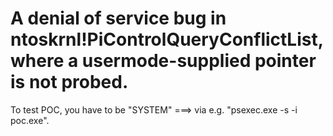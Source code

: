 # A denial of service bug in ntoskrnl!PiControlQueryConflictList, where a usermode-supplied pointer is not probed. 


To test POC, you have to be "SYSTEM" ===> via e.g. "psexec.exe -s -i poc.exe".




